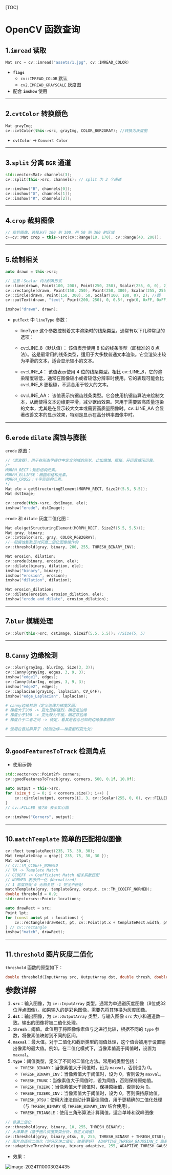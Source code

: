 [TOC]

# OpenCV 函数查询   



## 1.**`imread`** 读取

```c++
Mat src = cv::imread("assets/1.jpg", cv::IMREAD_COLOR)
```

- **`flags`**
  - `cv::IMREAD_COLOR` 默认
  - `cv2.IMREAD_GRAYSCALE` 灰度图
- 配合 **`imshow`** 使用

---

## 2.**`cvtColor`** 转换颜色

```c++
Mat grayImg;
cv::cvtColor(this->src, grayImg, COLOR_BGR2GRAY); //转换为灰度图
```

- `cvtColor` -> `Convert Color`

---

## 3.**`split`** 分离 `BGR` 通道

```c++
std::vector<Mat> channels(3);
cv::split(this->src, channels); // split 为 3 个通道

cv::imshow("B", channels[0]);
cv::imshow("G", channels[1]);
cv::imshow("R", channels[2]);
```

---

## 4.**`crop`** 裁剪图像

```c++
// 裁剪图像，选择从行 100 到 300，列 50 到 300 的区域
c++cv::Mat crop = this->src(cv::Range(10, 170), cv::Range(40, 200));
```

---

## 5.**绘制相关**

```c++
auto drawn = this->src;

// 注意：Scalar 内为BGR形式
cv::line(drawn, Point(100, 200), Point(250, 250), Scalar(255, 0, 0), 2); //线
cv::rectangle(drawn, Point(150, 250), Point(250, 300), Scalar(255, 255, 255), 2); //矩形
cv::circle(drawn, Point(150, 300), 50, Scalar(100, 100, 0), 2); //圆
cv::putText(drawn, "text", Point(200, 250), 0, 0.5f, rgb(0, 0xFF, 0xFF), 2, cv::LINE_8); //文本

imshow("drawn", drawn);
```

- `putText` 中 `lineType` 参数：
  - lineType 这个参数控制着文本渲染时的线条类型，通常有以下几种常见的选项：

  - cv::LINE_8（默认值）：
		该值表示使用 8 位的线条类型（即标准的 8 点法）。这是最常用的线条类型，适用于大多数普通文本渲染。它会渲染出较为平滑的文本，适合显示较小的文本。
  - cv::LINE_4：
		该值表示使用 4 位的线条类型。相比 cv::LINE_8，它的渲染精度较低，通常在图像较小或者较低分辨率时使用。它的表现可能会比 cv::LINE_8 更粗糙，不适合用于较大的文本。
  - cv::LINE_AA：
		该值表示抗锯齿线条类型。它会使用抗锯齿算法来绘制文本，从而使得文本边缘更平滑，减少锯齿效果。常用于需要较高质量渲染的文本，尤其是在显示较大文本或需要高质量图像时。cv::LINE_AA 会显著改善文本的显示效果，特别是显示在高分辨率图像中时。

---

## 6.**`erode`** **`dilate`** 腐蚀与膨胀

`erode` 原图：
```c++
//（滤波器），用于在形态学操作中定义邻域的形状，比如腐蚀、膨胀、开运算或闭运算。
/*
MORPH_RECT：矩形结构元素。
MORPH_ELLIPSE：椭圆形结构元素。
MORPH_CROSS：十字形结构元素。
*/
Mat ele = getStructuringElement(MORPH_RECT, Size2f(5.5, 5.5));
Mat dstImage;

cv::erode(this->src, dstImage, ele);
imshow("erode", dstImage);
```

`erode` 和 `dilate` 灰度二值化图：

```c++
Mat ele(getStructuringElement(MORPH_RECT, Size2f(5.5, 5.5)));
Mat gray, binary;
cv::cvtColor(src, gray, COLOR_RGB2GRAY);
//一般腐蚀膨胀是对灰度二值化图像操作的
cv::threshold(gray, binary, 200, 255, THRESH_BINARY_INV);

Mat erosion, dilation;
cv::erode(binary, erosion, ele);
cv::dilate(binary, dilation, ele);
imshow("binary", binary);
imshow("erosion", erosion);
imshow("dilation", dilation);

Mat erosion_dilation;
cv::dilate(erosion, erosion_dilation, ele);
imshow("erode and dilate", erosion_dilation);
```

---

## 7.**`blur`** 模糊处理

```c++
cv::blur(this->src, dstImage, Size2f(5.5, 5.5)); //Size(5, 5)
```

---

## 8.**`Canny`** 边缘检测

```c++
cv::blur(grayImg, blurImg, Size(3, 3));
cv::Canny(grayImg, edges, 3, 9, 3);
imshow("edge1", edges);
cv::Canny(blurImg, edges, 3, 9, 3);
imshow("edge2", edges);
cv::Laplacian(grayImg, laplacian, CV_64F);
imshow("edge_Laplacian", laplacian);
```

```python
# canny边缘检测（定义边缘为梯度区间）
# 梯度大于200 -> 变化足够强烈，确定是边缘
# 梯度小于100 -> 变化较为平缓，确定非边缘
# 梯度介于二者之间 -> 待定，看其是否与已知的边缘像素相邻

# 使用拉普拉斯算子（检测边缘——梯度剧烈变化处）
```

---

## 9.**`goodFeaturesToTrack`** 检测角点

- 使用示例: 

```c++
std::vector<cv::Point2f> corners;
cv::goodFeaturesToTrack(gray, corners, 500, 0.1f, 10.0f);
  
auto output = this->src;
for (size_t i = 0; i < corners.size(); i++) {
	cv::circle(output, corners[i], 3, cv::Scalar(255, 0, 0), cv::FILLED);  // 在图像上绘制角点
}
// cv::FILLED 值为0 表示实心圆

cv::imshow("Corners", output);
```

  

---

## 10.**`matchTemplate`** 简单的匹配相似图像

```c++
cv::Rect templateRect(235, 75, 30, 30);
Mat templateGray = gray({ 235, 75, 30, 30 });
Mat output;
// cv::TM_CCOEFF_NORMED 
// TM -> Templete Match
// CCOEFF -> Coefficient Match 相关系数匹配
// NORMED 表示归一化（Normalized）
// 1 高度匹配 0 无相关性 -1 完全不匹配
matchTemplate(gray, templateGray, output, cv::TM_CCOEFF_NORMED);
double threshold = 0.9;
std::vector<cv::Point> locations;

auto drawRect = src;
Point lpt;
for (const auto& pt : locations) {
	cv::rectangle(drawRect, pt, cv::Point(pt.x + templateRect.width, pt.y + templateRect.height), cv::Scalar(0, 255, 0), 2);
} // cv::rectangle 
imshow("match", drawRect);
```



---

## 11.**`threshold`** 图片灰度二值化

`threshold` 函数的原型如下：

```c++
double threshold(InputArray src, OutputArray dst, double thresh, double maxval, int type);
```

**<font size="5">参数详解</font>**

1. **`src`**：输入图像，为 `cv::InputArray` 类型。通常为单通道灰度图像（8位或32位浮点图像）。如果输入的是彩色图像，需要先将其转换为灰度图像。
2. **`dst`**：输出图像，为 `cv::OutputArray` 类型，与输入图像 `src` 大小和通道数一致。输出的图像将被二值化处理。
3. **`thresh`**：阈值。此值用于将图像像素值与之进行比较，根据不同的 `type` 参数，将像素值映射到不同的区间。
4. **`maxval`**：最大值。对于二值化和截断类型的阈值处理，这个值会被用于设置输出像素的最大值。例如，在二值化模式下，当像素值高于阈值时，设置为 `maxval`。
5. **`type`**：阈值类型，定义了不同的二值化方法。常用的类型包括：
   - `THRESH_BINARY`：当像素值大于阈值时，设为 `maxval`，否则设为 0。
   - `THRESH_BINARY_INV`：当像素值大于阈值时，设为 0，否则设为 `maxval`。
   - `THRESH_TRUNC`：当像素值大于阈值时，设为阈值，否则保持原始值。
   - `THRESH_TOZERO`：当像素值大于阈值时，保持原始值，否则设为 0。
   - `THRESH_TOZERO_INV`：当像素值大于阈值时，设为 0，否则保持原始值。
   - `THRESH_OTSU`：使用大津法自动计算最佳阈值，用于更精确的二值化处理（与 `THRESH_BINARY` 或 `THRESH_BINARY_INV` 结合使用）。
   - `THRESH_TRIANGLE`：使用三角形算法计算阈值，适合单峰和双峰图像

```c++
// 普通二值化
cv::threshold(gray, binary, 10, 255, THRESH_BINARY);
// 大津算法（基于图片灰度聚类分析，自定义阈值）
cv::threshold(gray, binary_otsu, 0, 255, THRESH_BINARY + THRESH_OTSU);
// 图片自适应二值化（划分区块二值化，效果更好） ADAPTIVE_THRESH_GAUSSIAN_C 高斯算法
cv::adaptiveThreshold(gray, binary_adaptive, 255, ADAPTIVE_THRESH_GAUSSIAN_C, THRESH_BINARY, 115, 1);
```

- 效果：

![image-20241110003024435](./assets/image-20241110003024435.png)
